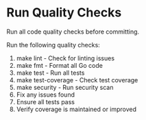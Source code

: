# Run Quality Checks

Run all code quality checks before committing.

Run the following quality checks:
1. make lint - Check for linting issues
2. make fmt - Format all Go code
3. make test - Run all tests
4. make test-coverage - Check test coverage
5. make security - Run security scan
6. Fix any issues found
7. Ensure all tests pass
8. Verify coverage is maintained or improved